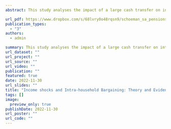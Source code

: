 ```yaml
---
abstract: This study analyses the impact of a large cash transfer on intra-household bargaining as proxied by the sharing rule. The methodology for deriving bounds on the sharing rule when individual consumption data is incomplete is extended from two to m decision makers. The large cash transfer in the form of the South African Older Persons Grant is a plausibly exogenous income shock and its impact on the sharing rule bounds is analysed within a fuzzy regression discontinuity design framework. The cash transfer significantly increases the sharing rule bound by 8.4% to 8.5% for the recipient and the corresponding income elasticity of the sharing rule is between 0.15 and 0.16.

url_pdf: https://www.dropbox.com/s/68lvry0o48rqsn9/schoeman_sa_pensions_2022.pdf?e=1&dl=0
publication_types:
  - "3"
authors:
  - admin

summary: This study analyses the impact of a large cash transfer on intra-household bargaining as proxied by the sharing rule. The methodology for deriving bounds on the sharing rule when individual consumption data is incomplete is extended from two to m decision makers. The large cash transfer in the form of the South African Older Persons Grant is a plausibly exogenous income shock and its impact on the sharing rule bounds is analysed within a fuzzy regression discontinuity design framework. The cash transfer significantly increases the sharing rule bound by 8.4% to 8.5% for the recipient and the corresponding income elasticity of the sharing rule is between 0.15 and 0.16.
url_dataset: ""
url_project: ""
url_source: ""
url_video: ""
publication: ""
featured: true
date: 2022-11-30
url_slides: ""
title: "Income shocks and Intra-household Bargaining: Theory and Evidence from South Africa"
tags: []
image:
  preview_only: true
publishDate: 2022-11-30
url_poster: ""
url_code: ""
---
```


